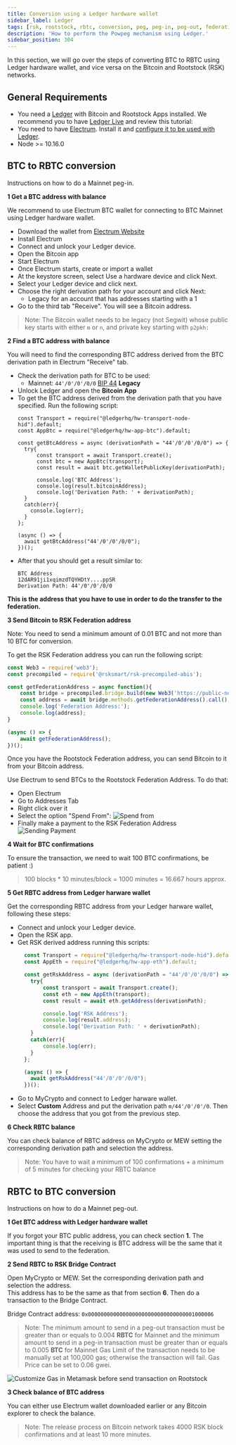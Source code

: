 ```yaml
---
title: Conversion using a Ledger hardware wallet
sidebar_label: Ledger
tags: [rsk, rootstock, rbtc, conversion, peg, peg-in, peg-out, federation, ledger]
description: 'How to perform the Powpeg mechanism using Ledger.'
sidebar_position: 304
---
```


In this section, we will go over the steps of converting BTC to RBTC using Ledger hardware wallet, and vice versa on the Bitcoin and Rootstock (RSK) networks.

## General Requirements

- You need a [Ledger](https://www.ledger.com/) with Bitcoin and
  Rootstock Apps installed. We recommend you to have
  [Ledger Live](https://www.ledger.com/ledger-live)
  and review this tutorial:
- You need to have [Electrum](https://electrum.org/).
  Install it and [configure it to be used with Ledger](https://support.ledgerwallet.com/hc/en-us/articles/115005161925-Set-up-and-use-Electrum).
- Node >= 10.16.0

## BTC to RBTC conversion

Instructions on how to do a Mainnet peg-in.

**1 Get a BTC address with balance**

We recommend to use Electrum BTC wallet for connecting to
BTC Mainnet using Ledger hardware wallet.

- Download the wallet from
  [Electrum Website](https://bitzuma.com/posts/a-beginners-guide-to-the-electrum-bitcoin-wallet/)
- Install Electrum
- Connect and unlock your Ledger device.
- Open the Bitcoin app
- Start Electrum
- Once Electrum starts, create or import a wallet
- At the keystore screen, select Use a hardware device and click Next.
- Select your Ledger device and click next.
- Choose the right derivation path for your account and click Next:
  - Legacy for an account that has addresses starting with a 1
- Go to the third tab "Receive". You will see a Bitcoin address.

> Note: The Bitcoin wallet needs to be legacy (not Segwit)
> whose public key starts with either `m` or `n`,
> and private key starting with `p2pkh:`

**2 Find a BTC address with balance**

You will need to find the corresponding BTC address derived
from the BTC derivation path in Electrum "Receive" tab.

- Check the derivation path for BTC to be used:
  - Mainnet: `44'/0'/0'/0/0`
    [BIP 44](https://github.com/bitcoin/bips/blob/master/bip-0044.mediawiki) **Legacy**
- Unlock Ledger and open the **Bitcoin App**
- To get the BTC address derived from the derivation path that you have specified. Run the following script:
  ```
  const Transport = require("@ledgerhq/hw-transport-node-hid").default;
  const AppBtc = require("@ledgerhq/hw-app-btc").default;

  const getBtcAddress = async (derivationPath = "44'/0'/0'/0/0") => {
    try{
        const transport = await Transport.create();
        const btc = new AppBtc(transport);
        const result = await btc.getWalletPublicKey(derivationPath);

        console.log('BTC Address');
        console.log(result.bitcoinAddress);
        console.log('Derivation Path: ' + derivationPath);
    }
    catch(err){
      console.log(err);
    }
  };

  (async () => {
    await getBtcAddress("44'/0'/0'/0/0");
  })();
  ```
- After that you should get a result similar to:
  ```
  BTC Address
  12dAR91ji1xqimzdTQYHDtY....ppSR
  Derivation Path: 44'/0'/0'/0/0
  ```

**This is the address that you have to use in order to do the transfer to the federation.**

**3 Send Bitcoin to RSK Federation address**

<div class="fade alert alert-warning show">
Note: You need to send a minimum amount of 0.01 BTC and
not more than 10 BTC for conversion.
</div>

To get the RSK Federation address you can run the following script:

```javascript
const Web3 = require('web3');
const precompiled = require('@rsksmart/rsk-precompiled-abis');

const getFederationAddress = async function(){
    const bridge = precompiled.bridge.build(new Web3('https://public-node.rsk.co'));
    const address = await bridge.methods.getFederationAddress().call();
    console.log('Federation Address:');
    console.log(address);
}

(async () => {
    await getFederationAddress();
})();
```

Once you have the Rootstock Federation address, you can send Bitcoin to it from your Bitcoin address.

Use Electrum to send BTCs to the Rootstock Federation Address. To do that:

- Open Electrum
- Go to Addresses Tab
- Right click over it
- Select the option "Spend From":
  ![Spend from](/img/concepts/peg-ledger/electrumSpendFromOption.png)
- Finally make a payment to the RSK Federation Address
  ![Sending Payment](/img/concepts/peg-ledger/electrumSpendFrom.png)

**4 Wait for BTC confirmations**

To ensure the transaction, we need to wait 100 BTC confirmations, be patient :)

> 100 blocks \* 10 minutes/block = 1000 minutes = 16.667 hours approx.

**5 Get RBTC address from Ledger harware wallet**

Get the corresponding RBTC address from your Ledger harware wallet, following these steps:

- Connect and unlock your Ledger device.
- Open the RSK app.
- Get RSK derived address running this scripts:
  ```javascript
    const Transport = require("@ledgerhq/hw-transport-node-hid").default;
    const AppEth = require("@ledgerhq/hw-app-eth").default;

    const getRskAddress = async (derivationPath = "44'/0'/0'/0/0") => {
      try{
          const transport = await Transport.create();
          const eth = new AppEth(transport);
          const result = await eth.getAddress(derivationPath);

          console.log('RSK Address');
          console.log(result.address);
          console.log('Derivation Path: ' + derivationPath);
      }
      catch(err){
          console.log(err);
      }
    };

    (async () => {
      await getRskAddress("44'/0'/0'/0/0");
    })();

  ```
- Go to MyCrypto and connect to Ledger harware wallet.
- Select **Custom** Address and put the derivation path `m/44'/0'/0'/0`.
  Then choose the address that you got from the previous step.

**6 Check RBTC balance**

You can check balance of RBTC address on MyCrypto or MEW setting the corresponding derivation path and selection the address.

> Note: You have to wait a minimum of 100 confirmations + a minimum of 5 minutes for checking your RBTC balance

## RBTC to BTC conversion

Instructions on how to do a Mainnet peg-out.

**1 Get BTC address with Ledger hardware wallet**

If you forgot your BTC public address, you can check section **1**.
The important thing is that the receiving is BTC address will be
the same that it was used to send to the federation.

**2 Send RBTC to RSK Bridge Contract**

Open MyCrypto or MEW.
Set the corresponding derivation path and selection the address. \
This address has to be the same as that from section **6**.
Then do a transaction to the Bridge Contract.

Bridge Contract address: `0x0000000000000000000000000000000001000006`

> Note: The minimum amount to send in a peg-out transaction must be greater than or equals to 0.004 **RBTC** for Mainnet and the minimum amount to send in a peg-in transaction must be greater than or equals to 0.005 **BTC** for Mainnet
> Gas Limit of the transaction needs to be manually set at 100,000 gas;
> otherwise the transaction will fail.
> Gas Price can be set to 0.06 gwei.

![Customize Gas in Metamask before send transaction on Rootstock](/img/concepts/metamask-gas-limit.png)

**3 Check balance of BTC address**

You can either use Electrum wallet downloaded earlier or
any Bitcoin explorer to check the balance.

> Note: The release process on Bitcoin network takes
> 4000 RSK block confirmations and at least 10 more minutes.
